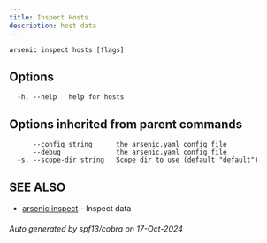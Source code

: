 ```yaml
---
title: Inspect Hosts
description: host data
---
```


```
arsenic inspect hosts [flags]
```

## Options

```
  -h, --help   help for hosts
```

## Options inherited from parent commands

```
      --config string      the arsenic.yaml config file
      --debug              the arsenic.yaml config file
  -s, --scope-dir string   Scope dir to use (default "default")
```

## SEE ALSO

* [arsenic inspect](arsenic_inspect.md)	 - Inspect data

###### Auto generated by spf13/cobra on 17-Oct-2024
